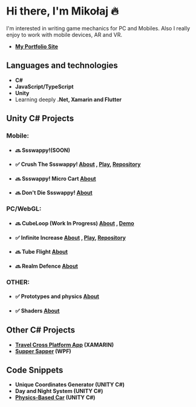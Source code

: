 # Hi there, I'm Mikołaj 🔥
I'm interested in writing game mechanics for PC and Mobiles. 
Also I really enjoy to work with mobile devices, AR and VR.
- **[My Portfolio Site](https://ikommm.github.io/Portfolio/index_en.html)**

## Languages and technologies
- **C#**
- **JavaScript/TypeScript**
- **Unity**
- Learning deeply **.Net, Xamarin and Flutter**

## Unity C# Projects
### Mobile:
- #### 🔜 Ssswappy!**(SOON)**
- #### ✅ Crush The Ssswappy! **[About](https://ikommm.github.io/Portfolio/index_en.html)** , **[Play](https://drive.google.com/drive/folders/1I5qUT03ACj1hvQ-FpXlPjzKRvdNzUGPy?usp=sharing)**, **[Repository](https://github.com/IKOMMM/CrushTheSsswappy)** 
- #### 🔜 Ssswappy! Micro Cart **[About](https://ikommm.github.io/Portfolio/index_en.html)**
- #### 🔜 Don't Die Ssswappy!  **[About](https://ikommm.github.io/Portfolio/index_en.html)**
### PC/WebGL:
- #### 🔜 CubeLoop (Work In Progress) **[About](https://ikommm.github.io/Portfolio/articles/Art_01_en.html)** , **[Demo](https://drive.google.com/drive/folders/1_O_Lf_jmAKofTPjilSvhCzgRSD0pHDvE)**
- #### ✅ Infinite Increase **[About](https://ikommm.github.io/Portfolio/articles/Art_12_en.html)** , **[Play](https://ikommm.github.io/Infinite_Increase_Build/)**, **[Repository](https://github.com/IKOMMM/Infinite_Increase)** 
- #### 🔜 Tube Flight **[About](https://ikommm.github.io/Portfolio/articles/Art_12_en.html)**
- #### 🔜 Realm Defence  **[About](https://ikommm.github.io/Portfolio/articles/Art_12_en.html)**
### OTHER:
- #### ✅ Prototypes and physics **[About](https://ikommm.github.io/Portfolio/articles/Art_20_en.html)**
- #### ✅ Shaders **[About](https://ikommm.github.io/Portfolio/articles/Art_21_en.html)**

## Other C# Projects
- **[Travel Cross Platform App](https://github.com/IKOMMM/Travel_Cross_Platform_App) (XAMARIN)**
- **[Supper Sapper](https://github.com/IKOMMM/Supper_Sapper_WPF) (WPF)**

## Code Snippets
- **Unique Coordinates Generator (UNITY C#)**
- **Day and Night System (UNITY C#)**
- **[Physics-Based Car](https://github.com/IKOMMM/CarControllerPrototype_UNITY) (UNITY C#)** 

